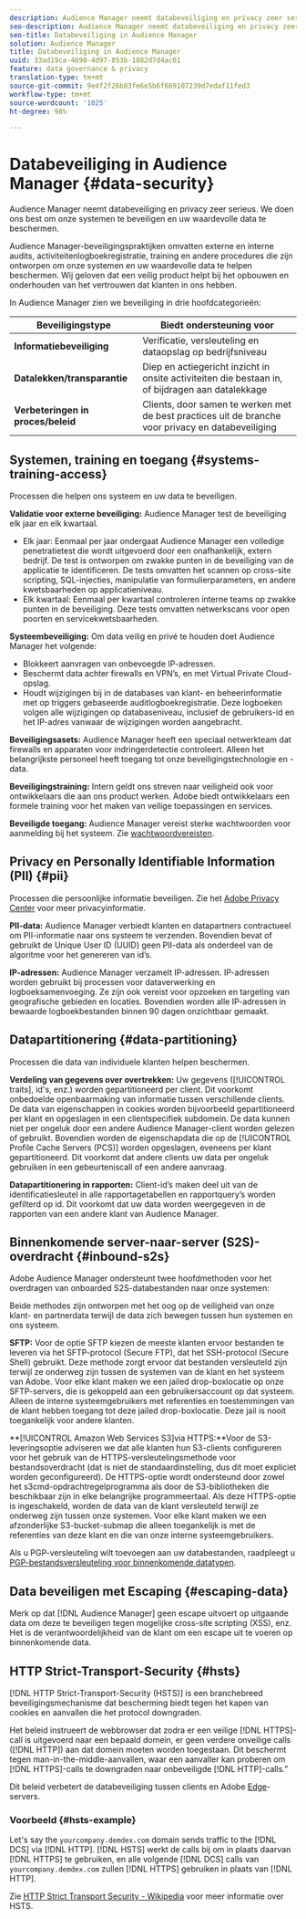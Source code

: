 ```yaml
---
description: Audience Manager neemt databeveiliging en privacy zeer serieus. We doen ons best om onze systemen te beveiligen en uw waardevolle data te beschermen.
seo-description: Audience Manager neemt databeveiliging en privacy zeer serieus. We doen ons best om onze systemen te beveiligen en uw waardevolle data te beschermen.
seo-title: Databeveiliging in Audience Manager
solution: Audience Manager
title: Databeveiliging in Audience Manager
uuid: 33ad19ca-4690-4d97-853b-1882d7d4ac01
feature: data governance & privacy
translation-type: tm+mt
source-git-commit: 9e4f2f26b83fe6e5b6f669107239d7edaf11fed3
workflow-type: tm+mt
source-wordcount: '1025'
ht-degree: 98%

---
```



# Databeveiliging in Audience Manager {#data-security}

Audience Manager neemt databeveiliging en privacy zeer serieus. We doen ons best om onze systemen te beveiligen en uw waardevolle data te beschermen.

Audience Manager-beveiligingspraktijken omvatten externe en interne audits, activiteitenlogboekregistratie, training en andere procedures die zijn ontworpen om onze systemen en uw waardevolle data te helpen beschermen. Wij geloven dat een veilig product helpt bij het opbouwen en onderhouden van het vertrouwen dat klanten in ons hebben.

In Audience Manager zien we beveiliging in drie hoofdcategorieën:

| Beveiligingstype | Biedt ondersteuning voor |
|---|---|
| **Informatiebeveiliging** | Verificatie, versleuteling en dataopslag op bedrijfsniveau |
| **Datalekken/transparantie** | Diep en actiegericht inzicht in onsite activiteiten die bestaan in, of bijdragen aan datalekkage |
| **Verbeteringen in proces/beleid** | Clients, door samen te werken met de best practices uit de branche voor privacy en databeveiliging |

## Systemen, training en toegang {#systems-training-access}

Processen die helpen ons systeem en uw data te beveiligen.

**Validatie voor externe beveiliging:**  Audience Manager test de beveiliging elk jaar en elk kwartaal.

* Elk jaar: Eenmaal per jaar ondergaat Audience Manager een volledige penetratietest die wordt uitgevoerd door een onafhankelijk, extern bedrijf. De test is ontworpen om zwakke punten in de beveiliging van de applicatie te identificeren. De tests omvatten het scannen op cross-site scripting, SQL-injecties, manipulatie van formulierparameters, en andere kwetsbaarheden op applicatieniveau.
* Elk kwartaal: Eenmaal per kwartaal controleren interne teams op zwakke punten in de beveiliging. Deze tests omvatten netwerkscans voor open poorten en servicekwetsbaarheden.

**Systeembeveiliging:**  Om data veilig en privé te houden doet Audience Manager het volgende:

* Blokkeert aanvragen van onbevoegde IP-adressen.
* Beschermt data achter firewalls en VPN’s, en met Virtual Private Cloud-opslag.
* Houdt wijzigingen bij in de databases van klant- en beheerinformatie met op triggers gebaseerde auditlogboekregistratie. Deze logboeken volgen alle wijzigingen op databaseniveau, inclusief de gebruikers-id en het IP-adres vanwaar de wijzigingen worden aangebracht.

**Beveiligingsasets:**  Audience Manager heeft een speciaal netwerkteam dat firewalls en apparaten voor indringerdetectie controleert. Alleen het belangrijkste personeel heeft toegang tot onze beveiligingstechnologie en -data.

**Beveiligingstraining:**  Intern geldt ons streven naar veiligheid ook voor ontwikkelaars die aan ons product werken. Adobe biedt ontwikkelaars een formele training voor het maken van veilige toepassingen en services.

**Beveiligde toegang:**  Audience Manager vereist sterke wachtwoorden voor aanmelding bij het systeem. Zie [wachtwoordvereisten](../../reference/password-requirements.md).

## Privacy en Personally Identifiable Information (PII) {#pii}

Processen die persoonlijke informatie beveiligen. Zie het [Adobe Privacy Center](https://www.adobe.com/nl/privacy/advertising-services.html) voor meer privacyinformatie.

**PII-data:**  Audience Manager verbiedt klanten en datapartners contractueel om PII-informatie naar ons systeem te verzenden. Bovendien bevat of gebruikt de Unique User ID (UUID) geen PII-data als onderdeel van de algoritme voor het genereren van id’s.

**IP-adressen:**  Audience Manager verzamelt IP-adressen. IP-adressen worden gebruikt bij processen voor dataverwerking en logboeksamenvoeging. Ze zijn ook vereist voor opzoeken en targeting van geografische gebieden en locaties. Bovendien worden alle IP-adressen in bewaarde logboekbestanden binnen 90 dagen onzichtbaar gemaakt.

## Datapartitionering {#data-partitioning}

Processen die data van individuele klanten helpen beschermen.

**Verdeling van gegevens over overtrekken:**  Uw gegevens ([!UICONTROL traits], id&#39;s, enz.) worden gepartitioneerd per client. Dit voorkomt onbedoelde openbaarmaking van informatie tussen verschillende clients. De data van eigenschappen in cookies worden bijvoorbeeld gepartitioneerd per klant en opgeslagen in een clientspecifiek subdomein. De data kunnen niet per ongeluk door een andere Audience Manager-client worden gelezen of gebruikt. Bovendien worden de eigenschapdata die op de [!UICONTROL Profile Cache Servers (PCS)] worden opgeslagen, eveneens per klant gepartitioneerd. Dit voorkomt dat andere clients uw data per ongeluk gebruiken in een gebeurteniscall of een andere aanvraag.

**Datapartitionering in rapporten:**  Client-id’s maken deel uit van de identificatiesleutel in alle rapportagetabellen en rapportquery’s worden gefilterd op id. Dit voorkomt dat uw data worden weergegeven in de rapporten van een andere klant van Audience Manager.

## Binnenkomende server-naar-server (S2S)-overdracht {#inbound-s2s}

Adobe Audience Manager ondersteunt twee hoofdmethoden voor het overdragen van onboarded S2S-databestanden naar onze systemen:

Beide methodes zijn ontworpen met het oog op de veiligheid van onze klant- en partnerdata terwijl de data zich bewegen tussen hun systemen en ons systeem.

**SFTP:** Voor de optie SFTP kiezen de meeste klanten ervoor bestanden te leveren via het SFTP-protocol (Secure FTP), dat het SSH-protocol (Secure Shell) gebruikt. Deze methode zorgt ervoor dat bestanden versleuteld zijn terwijl ze onderweg zijn tussen de systemen van de klant en het systeem van Adobe. Voor elke klant maken we een jailed drop-boxlocatie op onze SFTP-servers, die is gekoppeld aan een gebruikersaccount op dat systeem. Alleen de interne systeemgebruikers met referenties en toestemmingen van de klant hebben toegang tot deze jailed drop-boxlocatie. Deze jail is nooit toegankelijk voor andere klanten.

**[!UICONTROL Amazon Web Services S3]via HTTPS:**Voor de S3-leveringsoptie adviseren we dat alle klanten hun S3-clients configureren voor het gebruik van de HTTPS-versleutelingsmethode voor bestandsoverdracht (dat is niet de standaardinstelling, dus dit moet expliciet worden geconfigureerd). De HTTPS-optie wordt ondersteund door zowel het s3cmd-opdrachtregelprogramma als door de S3-bibliotheken die beschikbaar zijn in elke belangrijke programmeertaal. Als deze HTTPS-optie is ingeschakeld, worden de data van de klant versleuteld terwijl ze onderweg zijn tussen onze systemen. Voor elke klant maken we een afzonderlijke S3-bucket-submap die alleen toegankelijk is met de referenties van deze klant en die van onze interne systeemgebruikers.

Als u PGP-versleuteling wilt toevoegen aan uw databestanden, raadpleegt u [PGP-bestandsversleuteling voor binnenkomende datatypen](../../integration/sending-audience-data/batch-data-transfer-explained/inbound-file-encryption.md).

## Data beveiligen met Escaping {#escaping-data}

Merk op dat [!DNL Audience Manager] geen escape uitvoert op uitgaande data om deze te beveiligen tegen mogelijke cross-site scripting (XSS), enz. Het is de verantwoordelijkheid van de klant om een escape uit te voeren op binnenkomende data.

## HTTP Strict-Transport-Security {#hsts}

[!DNL HTTP Strict-Transport-Security (HSTS)] is een branchebreed beveiligingsmechanisme dat bescherming biedt tegen het kapen van cookies en aanvallen die het protocol downgraden.

Het beleid instrueert de webbrowser dat zodra er een veilige [!DNL HTTPS]-call is uitgevoerd naar een bepaald domein, er geen verdere onveilige calls ([!DNL HTTP]) aan dat domein moeten worden toegestaan. Dit beschermt tegen man-in-the-middle-aanvallen, waar een aanvaller kan proberen om [!DNL HTTPS]-calls te downgraden naar onbeveiligde [!DNL HTTP]-calls.”

Dit beleid verbetert de databeveiliging tussen clients en Adobe [Edge](../../reference/system-components/components-edge.md)-servers.

### Voorbeeld {#hsts-example}

Let&#39;s say the `yourcompany.demdex.com` domain sends traffic to the [!DNL DCS] via [!DNL HTTP]. [!DNL HSTS] werkt de calls bij om in plaats daarvan [!DNL HTTPS] te gebruiken, en alle volgende [!DNL DCS] calls van `yourcompany.demdex.com` zullen [!DNL HTTPS] gebruiken in plaats van [!DNL HTTP].

Zie [HTTP Strict Transport Security - Wikipedia](https://nl.wikipedia.org/wiki/HTTP_Strict_Transport_Security) voor meer informatie over HSTS.
